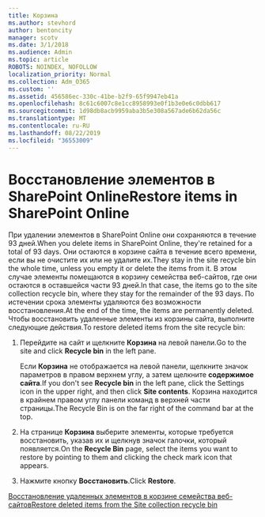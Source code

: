 ```yaml
---
title: Корзина
ms.author: stevhord
author: bentoncity
manager: scotv
ms.date: 3/1/2018
ms.audience: Admin
ms.topic: article
ROBOTS: NOINDEX, NOFOLLOW
localization_priority: Normal
ms.collection: Adm_O365
ms.custom: ''
ms.assetid: 456586ec-330c-41be-b2f9-65f9947eb41a
ms.openlocfilehash: 8c61c6007c8e1cc8958993e0f1b3e0e6c0dbb617
ms.sourcegitcommit: 1d98db8acb9959aba3b5e308a567ade6b62da56c
ms.translationtype: MT
ms.contentlocale: ru-RU
ms.lasthandoff: 08/22/2019
ms.locfileid: "36553009"
---
```

# <a name="restore-items-in-sharepoint-online"></a><span data-ttu-id="68ac1-102">Восстановление элементов в SharePoint Online</span><span class="sxs-lookup"><span data-stu-id="68ac1-102">Restore items in SharePoint Online</span></span>

<span data-ttu-id="68ac1-103">При удалении элементов в SharePoint Online они сохраняются в течение 93 дней.</span><span class="sxs-lookup"><span data-stu-id="68ac1-103">When you delete items in SharePoint Online, they're retained for a total of 93 days.</span></span> <span data-ttu-id="68ac1-104">Они остаются в корзине сайта в течение всего времени, если вы не очистите их или не удалите их.</span><span class="sxs-lookup"><span data-stu-id="68ac1-104">They stay in the site recycle bin the whole time, unless you empty it or delete the items from it.</span></span> <span data-ttu-id="68ac1-105">В этом случае элементы помещаются в корзину семейства веб-сайтов, где они остаются в оставшейся части 93 дней.</span><span class="sxs-lookup"><span data-stu-id="68ac1-105">In that case, the items go to the site collection recycle bin, where they stay for the remainder of the 93 days.</span></span> <span data-ttu-id="68ac1-106">По истечении срока элементы удаляются без возможности восстановления.</span><span class="sxs-lookup"><span data-stu-id="68ac1-106">At the end of the time, the items are permanently deleted.</span></span> <span data-ttu-id="68ac1-107">Чтобы восстановить удаленные элементы из корзины сайта, выполните следующие действия.</span><span class="sxs-lookup"><span data-stu-id="68ac1-107">To restore deleted items from the site recycle bin:</span></span>
  
1. <span data-ttu-id="68ac1-108">Перейдите на сайт и щелкните **Корзина** на левой панели.</span><span class="sxs-lookup"><span data-stu-id="68ac1-108">Go to the site and click **Recycle bin** in the left pane.</span></span> 
    
    <span data-ttu-id="68ac1-109">Если **Корзина** не отображается на левой панели, щелкните значок параметров в правом верхнем углу, а затем щелкните **содержимое сайта**.</span><span class="sxs-lookup"><span data-stu-id="68ac1-109">If you don't see **Recycle bin** in the left pane, click the Settings icon in the upper right, and then click **Site contents**.</span></span> <span data-ttu-id="68ac1-110">Корзина находится в крайнем правом углу панели команд в верхней части страницы.</span><span class="sxs-lookup"><span data-stu-id="68ac1-110">The Recycle Bin is on the far right of the command bar at the top.</span></span>
    
2. <span data-ttu-id="68ac1-111">На странице **Корзина** выберите элементы, которые требуется восстановить, указав их и щелкнув значок галочки, который появляется.</span><span class="sxs-lookup"><span data-stu-id="68ac1-111">On the **Recycle Bin** page, select the items you want to restore by pointing to them and clicking the check mark icon that appears.</span></span> 
    
3. <span data-ttu-id="68ac1-112">Нажмите кнопку **Восстановить**.</span><span class="sxs-lookup"><span data-stu-id="68ac1-112">Click **Restore**.</span></span>
    
[<span data-ttu-id="68ac1-113">Восстановление удаленных элементов в корзине семейства веб-сайтов</span><span class="sxs-lookup"><span data-stu-id="68ac1-113">Restore deleted items from the Site collection recycle bin</span></span>](https://go.microsoft.com/fwlink/?linkid=866439)
  


